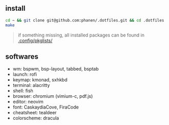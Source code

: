## install
```bash
cd ~ && git clone git@github.com:phanen/.dotfiles.git && cd .dotfiles
make
```

> if something missing, all installed packages can be found in [.config/pkglists/](.config/pkglists/)

## softwares
- wm: bspwm, bsp-layout, tabbed, bsptab
- launch: rofi
- keymap: kmonad, sxhkbd
- terminal: alacritty
- shell: fish
- browser: chromium (vimium-c, pdf.js)
- editor: neovim
- font: CaskaydiaCove, FiraCode
- cheatsheet: tealdeer
- colorscheme: dracula
